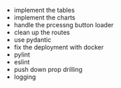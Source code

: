 - implement the tables
- implement the charts
- handle the prcessng button loader
- clean up the routes
- use pydantic
- fix the deployment with docker
- pylint
- eslint
- push down prop drilling
- logging